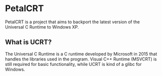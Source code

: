# PetalCRT
PetalCRT is a project that aims to backport the latest version of the Universal C Runtime to Windows XP.

## What is UCRT?
The Universal C Runtime is a C runtime developed by Microsoft in 2015 that handles the libraries used in the program.
Visual C++ Runtime (MSVCRT) is still required for basic functionality, while UCRT is kind of a glibc for Windows.